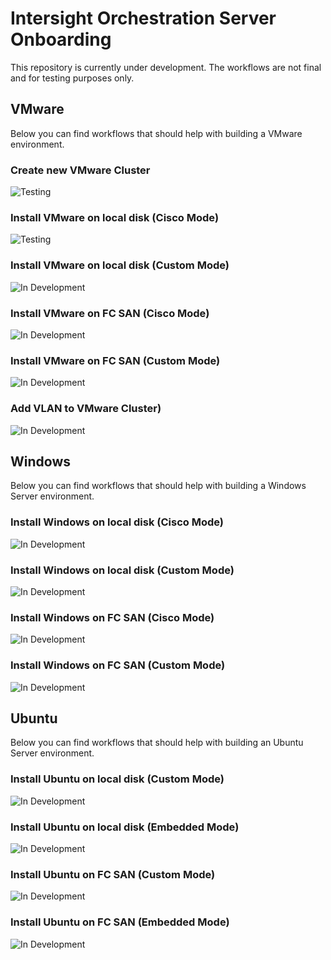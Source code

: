 # Intersight Orchestration Server Onboarding

This repository is currently under development. The workflows are not final and for testing purposes only.

<!---
https://img.shields.io/badge/Status-Ready-green
-->

## VMware
Below you can find workflows that should help with building a VMware environment.

### Create new VMware Cluster
![Testing](https://img.shields.io/badge/Status-Testing-orange)

### Install VMware on local disk (Cisco Mode)
![Testing](https://img.shields.io/badge/Status-Testing-orange)

### Install VMware on local disk (Custom Mode)
![In Development](https://img.shields.io/badge/Status-In%20Development-red)

### Install VMware on FC SAN (Cisco Mode)
![In Development](https://img.shields.io/badge/Status-In%20Development-red)

### Install VMware on FC SAN (Custom Mode)
![In Development](https://img.shields.io/badge/Status-In%20Development-red)

### Add VLAN to VMware Cluster)
![In Development](https://img.shields.io/badge/Status-In%20Development-red)


## Windows
Below you can find workflows that should help with building a Windows Server environment.

### Install Windows on local disk (Cisco Mode)
![In Development](https://img.shields.io/badge/Status-In%20Development-red)

### Install Windows on local disk (Custom Mode)
![In Development](https://img.shields.io/badge/Status-In%20Development-red)

### Install Windows on FC SAN (Cisco Mode)
![In Development](https://img.shields.io/badge/Status-In%20Development-red)

### Install Windows on FC SAN (Custom Mode)
![In Development](https://img.shields.io/badge/Status-In%20Development-red)


## Ubuntu
Below you can find workflows that should help with building an Ubuntu Server environment.

### Install Ubuntu on local disk (Custom Mode)
![In Development](https://img.shields.io/badge/Status-In%20Development-red)

### Install Ubuntu on local disk (Embedded Mode)
![In Development](https://img.shields.io/badge/Status-In%20Development-red)

### Install Ubuntu on FC SAN (Custom Mode)
![In Development](https://img.shields.io/badge/Status-In%20Development-red)

### Install Ubuntu on FC SAN (Embedded Mode)
![In Development](https://img.shields.io/badge/Status-In%20Development-red)
